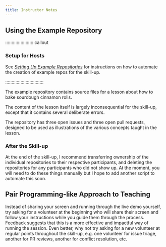 ```yaml
---
title: Instructor Notes
---
```


## Using the Example Repository

:::::::::::::::::::::: callout

### Setup for Hosts
See [_Setting Up Example Repositories_](./example_repo_setup.md) for instructions
on how to automate the creation of example repos for the skill-up.

::::::::::::::::::::::::::::::

The example repository contains source files for a lesson about
how to bake sourdough cinnamon rolls.

The content of the lesson itself is largely inconsequential for the skill-up,
except that it contains several deliberate errors.

The repository has three open issues and three open pull requests,
designed to be used as illustrations of the various concepts taught in the lesson.

### After the Skill-up
At the end of the skill-up, I recommend
transferring ownership of the individual repositories to their respective participants,
and deleting the repositories for any participants who did not show up.
At the moment, you will need to do these things manually
but I hope to add another script to automate this soon.


## Pair Programming-like Approach to Teaching
Instead of sharing your screen and running through the live demo yourself,
try asking for a volunteer at the beginning who will share their screen 
and follow your instructions while you guide them through the process.
Feedback suggests that this is a more effective and impactful way of running the session.
Even better, why not try asking for a new volunteer at regular points throughout the skill-up,
e.g. one volunteer for issue triage, another for PR reviews, another for conflict resolution, etc.

